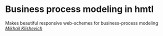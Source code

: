 # Business process modeling in hmtl
Makes beautiful responsive web-schemes for business-process modeling [*Mikhail Klishevich*](http://www.busation.com)
